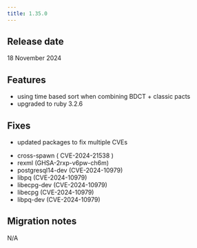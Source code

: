 ```yaml
---
title: 1.35.0
---
```


## Release date

18 November 2024

## Features

* using time based sort when combining BDCT + classic pacts
* upgraded to ruby 3.2.6

## Fixes

* updated packages to fix multiple CVEs
 - cross-spawn ( CVE-2024-21538 )
 - rexml (GHSA-2rxp-v6pw-ch6m)
 - postgresql14-dev (CVE-2024-10979)
 - libpq (CVE-2024-10979)
 - libecpg-dev (CVE-2024-10979)
 - libecpg (CVE-2024-10979)
 - libpq-dev (CVE-2024-10979)

## Migration notes

N/A


